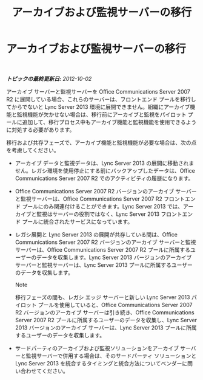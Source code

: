 ﻿---
title: アーカイブおよび監視サーバーの移行
TOCTitle: アーカイブおよび監視サーバーの移行
ms:assetid: 8d879253-ad76-42b7-8386-e44b110239cf
ms:mtpsurl: https://technet.microsoft.com/ja-jp/library/JJ688124(v=OCS.15)
ms:contentKeyID: 49887043
ms.date: 05/19/2016
mtps_version: v=OCS.15
ms.translationtype: HT
---

# アーカイブおよび監視サーバーの移行

 

_**トピックの最終更新日:** 2012-10-02_

アーカイブ サーバーと監視サーバーを Office Communications Server 2007 R2 に展開している場合、これらのサーバーは、フロントエンド プールを移行してからでないと Lync Server 2013 環境に展開できません。組織にアーカイブ機能と監視機能が欠かせない場合は、移行前にアーカイブと監視をパイロット プールに追加して、移行プロセス中もアーカイブ機能と監視機能を使用できるように対処する必要があります。

移行および共存フェーズで、アーカイブ機能と監視機能が必要な場合は、次の点を考慮してください。

  - アーカイブ データと監視データは、Lync Server 2013 の展開に移動されません。レガシ環境を使用停止にする前にバックアップしたデータは、Office Communications Server 2007 R2 でのアクティビティの履歴になります。

  - Office Communications Server 2007 R2 バージョンのアーカイブ サーバーと監視サーバーは、Office Communications Server 2007 R2 フロントエンド プールにのみ関連付けることができます。Lync Server 2013 では、アーカイブと監視はサーバーの役割ではなく、Lync Server 2013 フロントエンド プールに統合されたサービスになっています。

  - レガシ展開と Lync Server 2013 の展開が共存している間は、Office Communications Server 2007 R2 バージョンのアーカイブ サーバーと監視サーバーは、Office Communications Server 2007 R2 プールに所属するユーザーのデータを収集します。Lync Server 2013 バージョンのアーカイブ サーバーと監視サーバーは、Lync Server 2013 プールに所属するユーザーのデータを収集します。
    
    > [!NOTE]
    > 移行フェーズの間も、レガシ エッジ サーバーと新しい Lync Server 2013 パイロット プールを使用していると、Office Communications Server 2007 R2 バージョンのアーカイブ サーバーは引き続き、Office Communications Server 2007 R2 プールに所属するユーザーのデータを収集し、Lync Server 2013 バージョンのアーカイブ サーバーは、Lync Server 2013 プールに所属するユーザーのデータを収集します。


  - サードパーティのアーカイブおよび監視ソリューションをアーカイブ サーバーと監視サーバーで併用する場合は、そのサードパーティ ソリューションと Lync Server 2013 を統合するタイミングと統合方法についてベンダーに問い合わせてください。

